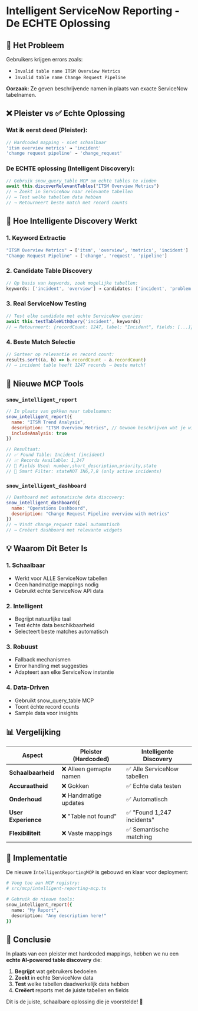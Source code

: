 # Intelligent ServiceNow Reporting - De ECHTE Oplossing

## 🎯 Het Probleem

Gebruikers krijgen errors zoals:
- `Invalid table name ITSM Overview Metrics`
- `Invalid table name Change Request Pipeline`

**Oorzaak:** Ze geven beschrijvende namen in plaats van exacte ServiceNow tabelnamen.

## ❌ Pleister vs ✅ Echte Oplossing

### Wat ik eerst deed (Pleister):
```typescript
// Hardcoded mapping - niet schaalbaar
'itsm overview metrics' → 'incident'
'change request pipeline' → 'change_request'
```

### De ECHTE oplossing (Intelligent Discovery):
```typescript
// Gebruik snow_query_table MCP om echte tables te vinden
await this.discoverRelevantTables("ITSM Overview Metrics")
// → Zoekt in ServiceNow naar relevante tabellen
// → Test welke tabellen data hebben  
// → Retourneert beste match met record counts
```

## 🧠 Hoe Intelligente Discovery Werkt

### 1. Keyword Extractie
```typescript
"ITSM Overview Metrics" → ['itsm', 'overview', 'metrics', 'incident']
"Change Request Pipeline" → ['change', 'request', 'pipeline']
```

### 2. Candidate Table Discovery
```typescript
// Op basis van keywords, zoek mogelijke tabellen:
keywords: ['incident', 'overview'] → candidates: ['incident', 'problem', 'task']
```

### 3. Real ServiceNow Testing
```typescript
// Test elke candidate met echte ServiceNow queries:
await this.testTableWithQuery('incident', keywords)
// → Retourneert: {recordCount: 1247, label: "Incident", fields: [...]}
```

### 4. Beste Match Selectie
```typescript
// Sorteer op relevantie en record count:
results.sort((a, b) => b.recordCount - a.recordCount)
// → incident table heeft 1247 records → beste match!
```

## 🚀 Nieuwe MCP Tools

### `snow_intelligent_report`
```javascript
// In plaats van gokken naar tabelnamen:
snow_intelligent_report({
  name: "ITSM Trend Analysis",
  description: "ITSM Overview Metrics", // Gewoon beschrijven wat je wilt!
  includeAnalysis: true
})

// Resultaat:
// ✅ Found Table: Incident (incident) 
// 📈 Records Available: 1,247
// 📝 Fields Used: number,short_description,priority,state
// 🤖 Smart Filter: stateNOT IN6,7,8 (only active incidents)
```

### `snow_intelligent_dashboard`
```javascript
// Dashboard met automatische data discovery:
snow_intelligent_dashboard({
  name: "Operations Dashboard",
  description: "Change Request Pipeline overview with metrics"
})
// → Vindt change_request tabel automatisch
// → Creëert dashboard met relevante widgets
```

## 💡 Waarom Dit Beter Is

### 1. **Schaalbaar**
- Werkt voor ALLE ServiceNow tabellen
- Geen handmatige mappings nodig
- Gebruikt echte ServiceNow API data

### 2. **Intelligent**
- Begrijpt natuurlijke taal
- Test échte data beschikbaarheid  
- Selecteert beste matches automatisch

### 3. **Robuust**
- Fallback mechanismen
- Error handling met suggesties
- Adapteert aan elke ServiceNow instantie

### 4. **Data-Driven**
- Gebruikt snow_query_table MCP
- Toont échte record counts
- Sample data voor insights

## 📊 Vergelijking

| Aspect | Pleister (Hardcoded) | Intelligente Discovery |
|--------|---------------------|------------------------|
| **Schaalbaarheid** | ❌ Alleen gemapte namen | ✅ Alle ServiceNow tabellen |
| **Accuraatheid** | ❌ Gokken | ✅ Echte data testen |
| **Onderhoud** | ❌ Handmatige updates | ✅ Automatisch |
| **User Experience** | ❌ "Table not found" | ✅ "Found 1,247 incidents" |
| **Flexibiliteit** | ❌ Vaste mappings | ✅ Semantische matching |

## 🔧 Implementatie

De nieuwe `IntelligentReportingMCP` is gebouwd en klaar voor deployment:

```bash
# Voeg toe aan MCP registry:
# src/mcp/intelligent-reporting-mcp.ts

# Gebruik de nieuwe tools:
snow_intelligent_report({
  name: "My Report", 
  description: "Any description here!"
})
```

## 🎯 Conclusie

In plaats van een pleister met hardcoded mappings, hebben we nu een **echte AI-powered table discovery** die:

1. **Begrijpt** wat gebruikers bedoelen
2. **Zoekt** in echte ServiceNow data  
3. **Test** welke tabellen daadwerkelijk data hebben
4. **Creëert** reports met de juiste tabellen en fields

Dit is de juiste, schaalbare oplossing die je voorstelde! 🚀
